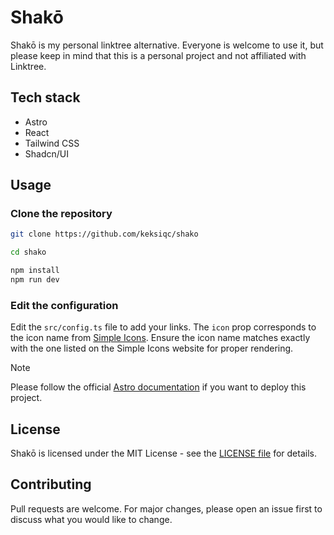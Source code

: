 # Shakō

Shakō is my personal linktree alternative. Everyone is welcome to use it, but please keep in mind that this is a personal project and not affiliated with Linktree.

## Tech stack

- Astro
- React
- Tailwind CSS
- Shadcn/UI

## Usage

### Clone the repository

```bash
git clone https://github.com/keksiqc/shako

cd shako

npm install
npm run dev
```

### Edit the configuration

Edit the `src/config.ts` file to add your links.
The `icon` prop corresponds to the icon name from [Simple Icons](https://simpleicons.org/). Ensure the icon name matches exactly with the one listed on the Simple Icons website for proper rendering.


> [!NOTE]
> Please follow the official [Astro documentation](https://docs.astro.build/en/guides/deploy/) if you want to deploy this project.

## License

Shakō is licensed under the MIT License - see the [LICENSE file](./LICENSE) for details.

## Contributing

Pull requests are welcome. For major changes, please open an issue first to discuss what you would like to change.
